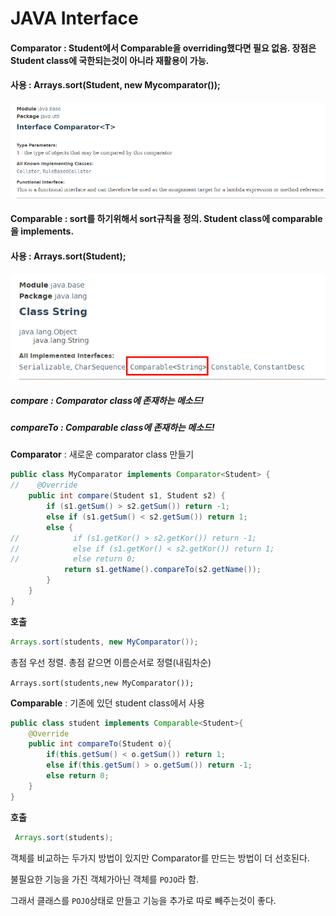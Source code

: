 # JAVA Interface

#### Comparator : Student에서 Comparable을 overriding했다면 필요 없음. 장점은 Student class에 국한되는것이 아니라 재활용이 가능. 

#### 사용 : Arrays.sort(Student, new Mycomparator());

![](./pic/comparator.png)

#### Comparable : sort를 하기위해서 sort규칙을 정의. Student class에 comparable 을 implements.

#### 사용 : Arrays.sort(Student);

![](./pic/comparable.png)

##### compare : Comparator class에 존재하는 메소드!

##### compareTo : Comparable class에 존재하는 메소드!



**Comparator** : 새로운 comparator class 만들기

```java
public class MyComparator implements Comparator<Student> {
//    @Override
    public int compare(Student s1, Student s2) {
        if (s1.getSum() > s2.getSum()) return -1;
        else if (s1.getSum() < s2.getSum()) return 1;
        else {
//            if (s1.getKor() > s2.getKor()) return -1;
//            else if (s1.getKor() < s2.getKor()) return 1;
//            else return 0;
            return s1.getName().compareTo(s2.getName());
        }
    }
}

```

**호출**

```java
Arrays.sort(students, new MyComparator());
```



총점 우선 정렬. 총점 같으면 이름순서로 정렬(내림차순)

`Arrays.sort(students,new MyComparator());`



**Comparable** : 기존에 있던 student class에서 사용

```java
public class student implements Comparable<Student>{
    @Override
    public int compareTo(Student o){
        if(this.getSum() < o.getSum()) return 1;
        else if(this.getSum() > o.getSum()) return -1;
        else return 0;
    }
}
```

**호출**

```java
 Arrays.sort(students);
```



객체를 비교하는 두가지 방법이 있지만 Comparator를 만드는 방법이 더 선호된다.

불필요한 기능을 가진 객체가아닌 객체를 `POJO`라 함. 

그래서 클래스를 `POJO`상태로 만들고 기능을 추가로 따로 빼주는것이 좋다.

